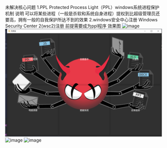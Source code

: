 未解决核心问题
1.PPL Protected Process Light（PPL）windows系统进程保护机制
说明 可以将某些进程（一般是杀软和系统自身进程）提权到比超级管理员还要高，拥有一般的自我保护所达不到的效果
2.windows安全中心注册 Windows Security Center 2(wsc2)注册 前提需要成为ppl程序
效果图
![image](https://github.com/hq-zhonger/tianfuan/tree/main/test/draw.gif)
![image](https://github.com/hq-zhonger/tianfuan/blob/main/test/1.PNG)
![image](https://github.com/hq-zhonger/tianfuan/tree/main/test/2.PNG)
![image](https://github.com/hq-zhonger/tianfuan/tree/main/test/3.PNG)

